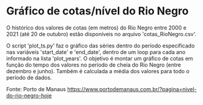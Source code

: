 # Gráfico de cotas/nível do Rio Negro

O histórico dos valores de cotas (em metros) do Rio Negro entre 2000 e 2021
(até 20 de outubro) estão disponíveis no arquivo 'cotas_RioNegro.csv'.

O script 'plot_ts.py' faz o gráfico das séries dentro do período especificado
nas variáveis 'start_date' e 'end_date', dentro de um loop para cada ano
informado na lista 'plot_years'. O objetivo é montar um gráfico de cotas em função
do tempo dos valores no período de cheia do Rio Negro (entre dezembro e junho).
Também é calculada a média dos valores para todo o período de dados.

Fonte: Porto de Manaus https://www.portodemanaus.com.br/?pagina=nivel-do-rio-negro-hoje
